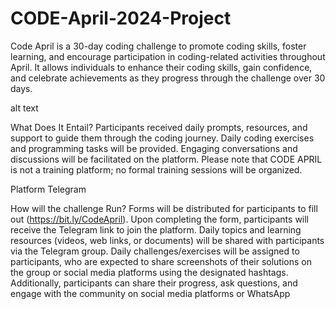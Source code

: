 # CODE-April-2024-Project
Code April is a 30-day coding challenge to promote coding skills, foster learning, and encourage participation in coding-related activities throughout April. It allows individuals to enhance their coding skills, gain confidence, and celebrate achievements as they progress through the challenge over 30 days.

alt text

What Does It Entail?
Participants received daily prompts, resources, and support to guide them through the coding journey.
Daily coding exercises and programming tasks will be provided.
Engaging conversations and discussions will be facilitated on the platform.
Please note that CODE APRIL is not a training platform; no formal training sessions will be organized.

Platform
Telegram

How will the challenge Run?
Forms will be distributed for participants to fill out (https://bit.ly/CodeApril).
Upon completing the form, participants will receive the Telegram link to join the platform.
Daily topics and learning resources (videos, web links, or documents) will be shared with participants via the Telegram group.
Daily challenges/exercises will be assigned to participants, who are expected to share screenshots of their solutions on the group or social media platforms using the designated hashtags.
Additionally, participants can share their progress, ask questions, and engage with the community on social media platforms or WhatsApp  
